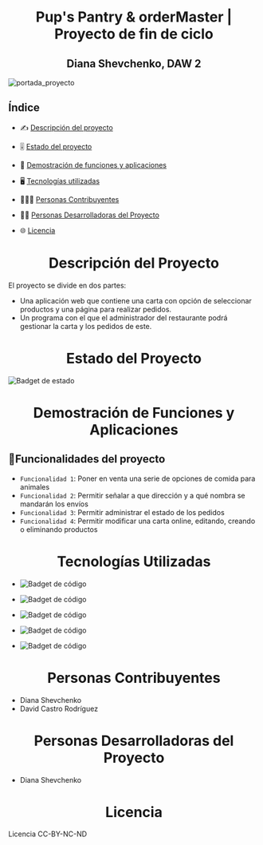 <h1 align="center"> Pup's Pantry & orderMaster | Proyecto de fin de ciclo</h1>
<h2 align="center"> Diana Shevchenko, DAW 2 </h2>

![portada_proyecto](https://github.com/dawdiana/proyectoFinDeCiclo/assets/145001704/fb264739-9f7d-4a59-ad6e-eecfe49bd117)


<h2>Índice</h2>

* ✍️ [Descripción del proyecto](#ap1)  

* 🎚️ [Estado del proyecto](#ap2)

* 💠 [Demostración de funciones y aplicaciones](#ap3)

* 🖥️ [Tecnologías utilizadas](#ap4)

* 👷‍♀️👷 [Personas Contribuyentes](#ap5)

* 👩‍💻 [Personas Desarrolladoras del Proyecto](#ap6)

* 🌐 [Licencia](#ap7)   

<h1 align="center" id="ap1"> Descripción del Proyecto </h1>

El proyecto se divide en dos partes: 
  
  * Una aplicación web que contiene una carta con opción de seleccionar productos y una página para realizar pedidos.
  * Un programa con el que el administrador del restaurante podrá gestionar la carta y los pedidos de este.

<h1 align="center" id="ap2"> Estado del Proyecto </h1>

![Badget de estado](https://img.shields.io/badge/ESTADO-EN%20DESAROLLO-3B66BC?style)

<h1 align="center" id="ap3"> Demostración de Funciones y Aplicaciones </h1>

## :hammer:Funcionalidades del proyecto

- `Funcionalidad 1`: Poner en venta una serie de opciones de comida para animales 
- `Funcionalidad 2`: Permitir señalar a que dirección y a qué nombra se mandarán los envíos 
- `Funcionalidad 3`: Permitir administrar el estado de los pedidos
- `Funcionalidad 4`: Permitir modificar una carta online, editando, creando o eliminando productos

<h1 align="center" id="ap4"> Tecnologías Utilizadas </h1>

* ![Badget de código](https://img.shields.io/badge/PHP-blue?style=for-thebadge&logo=PHP&logoColor=white)

* ![Badget de código](https://img.shields.io/badge/PhPMyAdmin-orange?style=for-the-badge&logo=PhPMyAdmin&logoColor=white)

* ![Badget de código](https://img.shields.io/badge/JavaScript-blue?style=for-thebadge&logo=JavaScript&logoColor=white)

* ![Badget de código](https://img.shields.io/badge/HTML-orange?style=for-thebadge&logo=HTML&logoColor=white)

* ![Badget de código](https://img.shields.io/badge/CSS-blue?style=for-thebadge&logo=CSS&logoColor=white)


<h1 align="center" id="ap5"> Personas Contribuyentes </h1>

* Diana Shevchenko
* David Castro Rodríguez

<h1 align="center" id="ap6"> Personas Desarrolladoras del Proyecto </h1>

* Diana Shevchenko

<h1 align="center" id='ap7'> Licencia </h1>
Licencia  CC-BY-NC-ND
